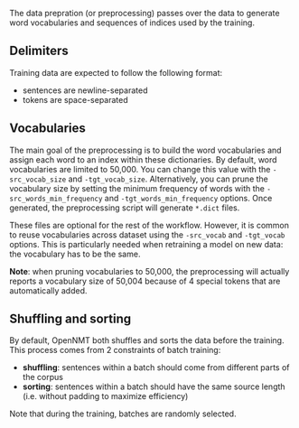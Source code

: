 The data prepration (or preprocessing) passes over the data to generate word vocabularies and sequences of indices used by the training.

## Delimiters

Training data are expected to follow the following format:

* sentences are newline-separated
* tokens are space-separated

## Vocabularies

The main goal of the preprocessing is to build the word vocabularies and assign each word to an index within these dictionaries. By default, word vocabularies are limited to 50,000. You can change this value with the `-src_vocab_size` and `-tgt_vocab_size`. Alternatively, you can prune the vocabulary size by setting the minimum frequency of words with the `-src_words_min_frequency` and `-tgt_words_min_frequency` options. Once generated, the preprocessing script will generate `*.dict` files.

These files are optional for the rest of the workflow. However, it is common to reuse vocabularies across dataset using the `-src_vocab` and `-tgt_vocab` options. This is particularly needed when retraining a model on new data: the vocabulary has to be the same.

**Note**: when pruning vocabularies to 50,000, the preprocessing will actually reports a vocabulary size of 50,004 because of 4 special tokens that are automatically added.

## Shuffling and sorting

By default, OpenNMT both shuffles and sorts the data before the training. This process comes from 2 constraints of batch training:

* **shuffling**: sentences within a batch should come from different parts of the corpus
* **sorting**: sentences within a batch should have the same source length (i.e. without padding to maximize efficiency)

Note that during the training, batches are randomly selected.
